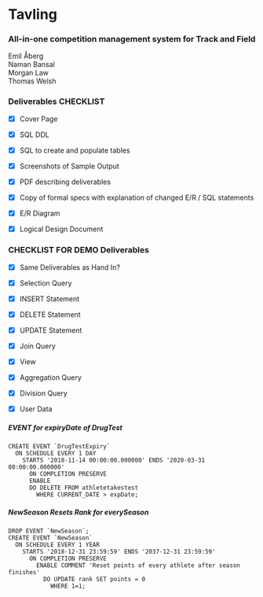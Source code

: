 # Tavling
### All-in-one competition management system for Track and Field
Emil Åberg  
Naman Bansal  
Morgan Law  
Thomas Welsh  

### Deliverables CHECKLIST
- [x] Cover Page
- [x] SQL DDL
- [x] SQL to create and populate tables
- [x] Screenshots of Sample Output
- [x] PDF describing deliverables
- [x] Copy of formal specs with explanation of changed E/R / SQL statements
- [x] E/R Diagram
- [x] Logical Design Document


### CHECKLIST FOR DEMO Deliverables
- [x] Same Deliverables as Hand In?
- [x] Selection Query
- [x] INSERT Statement
- [x] DELETE Statement
- [x] UPDATE Statement
- [x] Join Query
- [x] View
- [x] Aggregation Query
- [x] Division Query
- [x] User Data


##### EVENT for expiryDate of DrugTest
```
CREATE EVENT `DrugTestExpiry`   
  ON SCHEDULE EVERY 1 DAY  
    STARTS '2018-11-14 00:00:00.000000' ENDS '2020-03-31 00:00:00.000000'  
      ON COMPLETION PRESERVE  
      ENABLE 
      DO DELETE FROM athletetakestest  
        WHERE CURRENT_DATE > expDate;  
```
##### NewSeason Resets Rank for everySeason
```
DROP EVENT `NewSeason`;
CREATE EVENT `NewSeason` 
  ON SCHEDULE EVERY 1 YEAR 
    STARTS '2018-12-31 23:59:59' ENDS '2037-12-31 23:59:59' 
      ON COMPLETION PRESERVE 
        ENABLE COMMENT 'Reset points of every athlete after season finishes' 
          DO UPDATE rank SET points = 0 
            WHERE 1=1;
```
